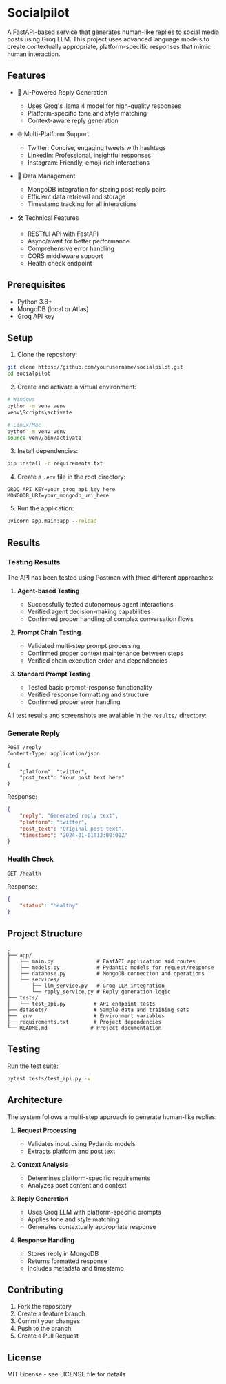 # Socialpilot 

A FastAPI-based service that generates human-like replies to social media posts using Groq LLM. This project uses advanced language models to create contextually appropriate, platform-specific responses that mimic human interaction.

## Features

- 🤖 AI-Powered Reply Generation
  - Uses Groq's llama 4 model for high-quality responses
  - Platform-specific tone and style matching
  - Context-aware reply generation

- 🌐 Multi-Platform Support
  - Twitter: Concise, engaging tweets with hashtags
  - LinkedIn: Professional, insightful responses
  - Instagram: Friendly, emoji-rich interactions

- 💾 Data Management
  - MongoDB integration for storing post-reply pairs
  - Efficient data retrieval and storage
  - Timestamp tracking for all interactions

- 🛠️ Technical Features
  - RESTful API with FastAPI
  - Async/await for better performance
  - Comprehensive error handling
  - CORS middleware support
  - Health check endpoint

## Prerequisites

- Python 3.8+
- MongoDB (local or Atlas)
- Groq API key

## Setup

1. Clone the repository:
```bash
git clone https://github.com/yourusername/socialpilot.git
cd socialpilot
```

2. Create and activate a virtual environment:
```bash
# Windows
python -m venv venv
venv\Scripts\activate

# Linux/Mac
python -m venv venv
source venv/bin/activate
```

3. Install dependencies:
```bash
pip install -r requirements.txt
```

4. Create a `.env` file in the root directory:
```env
GROQ_API_KEY=your_groq_api_key_here
MONGODB_URI=your_mongodb_uri_here
```

5. Run the application:
```bash
uvicorn app.main:app --reload
```

## Results

### Testing Results

The API has been tested using Postman with three different approaches:

1. **Agent-based Testing**
   - Successfully tested autonomous agent interactions
   - Verified agent decision-making capabilities
   - Confirmed proper handling of complex conversation flows

2. **Prompt Chain Testing**
   - Validated multi-step prompt processing
   - Confirmed proper context maintenance between steps
   - Verified chain execution order and dependencies

3. **Standard Prompt Testing**
   - Tested basic prompt-response functionality
   - Verified response formatting and structure
   - Confirmed proper error handling

All test results and screenshots are available in the `results/` directory:


### Generate Reply

```http
POST /reply
Content-Type: application/json

{
    "platform": "twitter",
    "post_text": "Your post text here"
}
```

Response:
```json
{
    "reply": "Generated reply text",
    "platform": "twitter",
    "post_text": "Original post text",
    "timestamp": "2024-01-01T12:00:00Z"
}
```

### Health Check

```http
GET /health
```

Response:
```json
{
    "status": "healthy"
}
```

## Project Structure

```
.
├── app/
│   ├── main.py              # FastAPI application and routes
│   ├── models.py            # Pydantic models for request/response
│   ├── database.py          # MongoDB connection and operations
│   └── services/
│       ├── llm_service.py   # Groq LLM integration
│       └── reply_service.py # Reply generation logic
├── tests/
│   └── test_api.py         # API endpoint tests
├── datasets/               # Sample data and training sets
├── .env                    # Environment variables
├── requirements.txt        # Project dependencies
└── README.md              # Project documentation
```

## Testing

Run the test suite:
```bash
pytest tests/test_api.py -v
```

## Architecture

The system follows a multi-step approach to generate human-like replies:

1. **Request Processing**
   - Validates input using Pydantic models
   - Extracts platform and post text

2. **Context Analysis**
   - Determines platform-specific requirements
   - Analyzes post content and context

3. **Reply Generation**
   - Uses Groq LLM with platform-specific prompts
   - Applies tone and style matching
   - Generates contextually appropriate response

4. **Response Handling**
   - Stores reply in MongoDB
   - Returns formatted response
   - Includes metadata and timestamp

## Contributing

1. Fork the repository
2. Create a feature branch
3. Commit your changes
4. Push to the branch
5. Create a Pull Request

## License

MIT License - see LICENSE file for details 